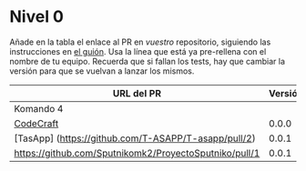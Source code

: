 # Nivel 0

Añade en la tabla el enlace al PR en *vuestro* repositorio, siguiendo las
instrucciones en [el guión](http://jj.github.io/MPDA-IS/doc/0.Repositorio). Usa
la línea que está ya pre-rellena con el nombre de tu equipo. Recuerda que si
fallan los tests, hay que cambiar la versión para que se vuelvan a lanzar los
mismos.

| URL del PR | Versión | Alcanzado |
|------------|---------|-----------|
| Komando 4  |         |           |
| [CodeCraft](https://github.com/Codecr-ft/TurnoGen/pull/1)  |     0.0.0    |           |
| [TasApp] (https://github.com/T-ASAPP/T-asapp/pull/2)    | 0.0.1        |           |
| https://github.com/Sputnikomk2/ProyectoSputniko/pull/1   | 0.0.1      |           |
